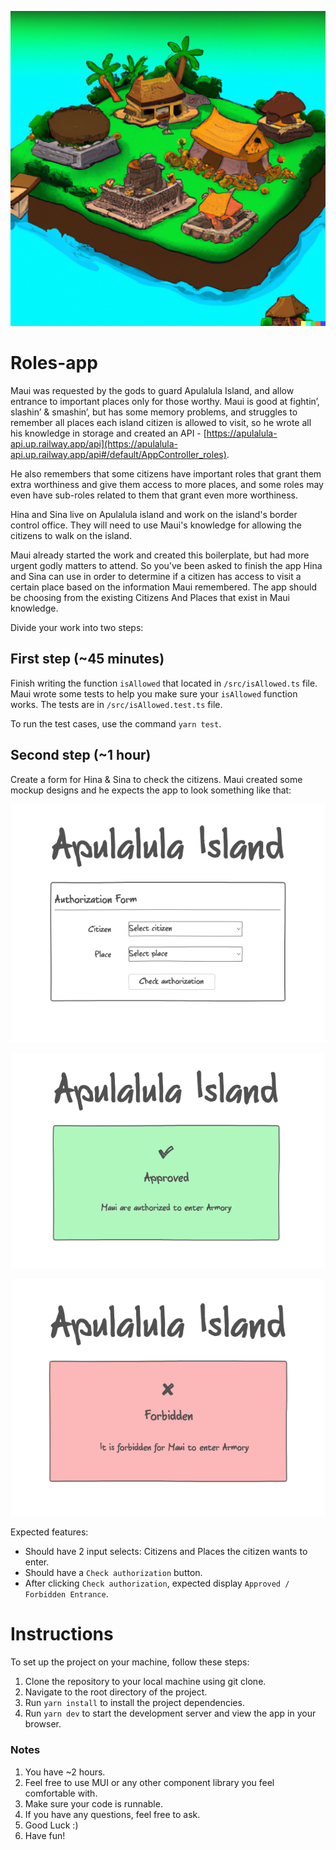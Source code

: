 ![mock1](public/island.png)

# Roles-app

Maui was requested by the gods to guard Apulalula Island, and allow entrance to important places only for those worthy. Maui is good at fightin’, slashin’ & smashin’, but has some memory problems, and struggles to remember all places each island citizen is allowed to visit, so he wrote all his knowledge in storage and created an API - [https://apulalula-api.up.railway.app/api](https://apulalula-api.up.railway.app/api#/default/AppController_roles).

He also remembers that some citizens have important roles that grant them extra worthiness and give them access to more places, and some roles may even have sub-roles related to them that grant even more worthiness.

Hina and Sina live on Apulalula island and work on the island's border control office. They will need to use Maui's knowledge for allowing the citizens to walk on the island.

Maui already started the work and created this boilerplate, but had more urgent godly matters to attend. So you've been asked to finish the app Hina and Sina can use in order to determine if a citizen has access to visit a certain place based on the information Maui remembered. The app should be choosing from the existing Citizens And Places that exist in Maui knowledge.

Divide your work into two steps:

## First step (~45 minutes)

Finish writing the function `isAllowed` that located in `/src/isAllowed.ts` file. Maui wrote some tests to help you make sure your `isAllowed` function works. The tests are in `/src/isAllowed.test.ts` file.

To run the test cases, use the command `yarn test`.

## Second step (~1 hour)

Create a form for Hina & Sina to check the citizens. Maui created some mockup designs and he expects the app to look something like that:

![mock1](public/mock-1.png)

![mock2](public/mock-2.png)

![mock3](public/mock-3.png)

Expected features:

- Should have 2 input selects: Citizens and Places the citizen wants to enter.
- Should have a `Check authorization` button.
- After clicking `Check authorization`, expected display `Approved / Forbidden Entrance`.

# Instructions

To set up the project on your machine, follow these steps:

1. Clone the repository to your local machine using git clone.
2. Navigate to the root directory of the project.
3. Run `yarn install` to install the project dependencies.
4. Run `yarn dev` to start the development server and view the app in your browser.

### Notes

1. You have ~2 hours.
2. Feel free to use MUI or any other component library you feel comfortable with.
3. Make sure your code is runnable.
4. If you have any questions, feel free to ask.
5. Good Luck :)
6. Have fun!
